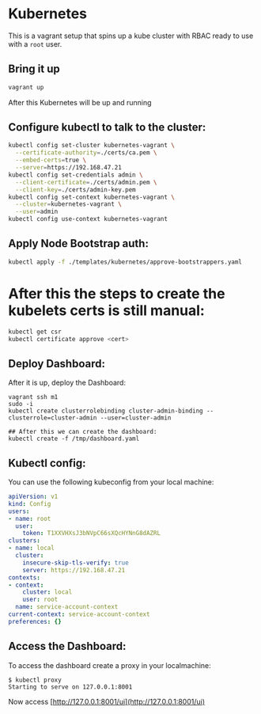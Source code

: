 # Kubernetes

This is a vagrant setup that spins up a kube cluster with RBAC ready to use with a `root` user.  

## Bring it up
```bash
vagrant up
```
After this Kubernetes will be up and running

## Configure kubectl to talk to the cluster:
```bash
kubectl config set-cluster kubernetes-vagrant \
  --certificate-authority=./certs/ca.pem \
  --embed-certs=true \
  --server=https://192.168.47.21
kubectl config set-credentials admin \
  --client-certificate=./certs/admin.pem \
  --client-key=./certs/admin-key.pem
kubectl config set-context kubernetes-vagrant \
  --cluster=kubernetes-vagrant \
  --user=admin
kubectl config use-context kubernetes-vagrant
```
## Apply Node Bootstrap auth:
```bash
kubectl apply -f ./templates/kubernetes/approve-bootstrappers.yaml
```
# After this the steps to create the kubelets certs is still manual:
```bash
kubectl get csr
kubectl certificate approve <cert>
```

## Deploy Dashboard:
After it is up, deploy the Dashboard:
```
vagrant ssh m1
sudo -i
kubectl create clusterrolebinding cluster-admin-binding --clusterrole=cluster-admin --user=cluster-admin

## After this we can create the dashboard:
kubectl create -f /tmp/dashboard.yaml
```

## Kubectl config:
You can use the following kubeconfig from your local machine: 
```yaml
apiVersion: v1
kind: Config
users:
- name: root
  user:
    token: T1XXVHXsJ3bNVpC66sXQcHYNnG8dAZRL
clusters:
- name: local
  cluster:
    insecure-skip-tls-verify: true
    server: https://192.168.47.21
contexts:
- context:
    cluster: local
    user: root
  name: service-account-context
current-context: service-account-context
preferences: {}
```

## Access the Dashboard:
To access the dashboard create a proxy in your localmachine:
```
$ kubectl proxy
Starting to serve on 127.0.0.1:8001
```
Now access [http://127.0.0.1:8001/ui](http://127.0.0.1:8001/ui)
